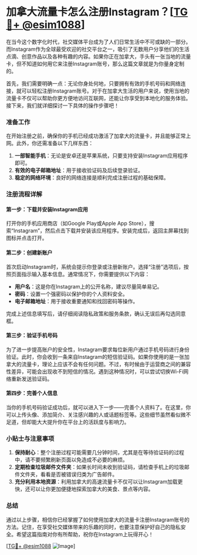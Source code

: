# 加拿大流量卡怎么注册Instagram？[[TG💪+ @esim1088](https://t.me/s/esim1088)]

在当今这个数字化时代，社交媒体平台成为了人们日常生活中不可或缺的一部分。而Instagram作为全球最受欢迎的社交平台之一，吸引了无数用户分享他们的生活点滴、创意作品以及各种有趣的内容。如果你正在加拿大，手头有一张当地的流量卡，但不知道如何用它来注册Instagram账号，那么这篇文章就是为你量身定制的。

首先，我们需要明确一点：无论你身处何地，只要拥有有效的手机号码和网络连接，就可以轻松注册Instagram账号。对于在加拿大生活的用户来说，使用当地的流量卡不仅可以帮助你更方便地访问互联网，还能让你享受到本地化的服务体验。接下来，我们就详细探讨一下具体的操作步骤吧！

### 准备工作

在开始注册之前，确保你的手机已经成功激活了加拿大的流量卡，并且能够正常上网。此外，你还需准备以下几样东西：

1. **一部智能手机**：无论是安卓还是苹果系统，只要支持安装Instagram应用程序即可。
2. **有效的电子邮箱地址**：用于接收验证码及后续登录验证。
3. **稳定的网络环境**：良好的网络连接是顺利完成注册过程的基础保障。

### 注册流程详解

#### 第一步：下载并安装Instagram应用

打开你的手机应用商店（如Google Play或Apple App Store），搜索“Instagram”，然后点击下载并安装该应用程序。安装完成后，返回主屏幕找到图标并点击打开。

#### 第二步：创建新账户

首次启动Instagram时，系统会提示你登录或注册新账户。选择“注册”选项后，按照页面指示输入基本信息。通常情况下，你需要提供以下内容：

- **用户名**：这是你在Instagram上的公开名称，建议尽量简单易记。
- **密码**：设置一个强密码以保护你的个人资料安全。
- **电子邮箱地址**：用于接收重要通知和找回密码等操作。

完成上述信息填写后，请仔细阅读隐私政策和服务条款，确认无误后再勾选同意框。

#### 第三步：验证手机号码

为了进一步提高账户的安全性，Instagram要求每位新用户通过手机号码进行身份验证。此时，你会收到一条来自Instagram的短信验证码。如果你使用的是一张加拿大的流量卡，理论上应该不会有任何问题。不过，有时候由于运营商之间的兼容性差异，可能会出现收不到短信的情况。遇到这种情况时，可以尝试切换Wi-Fi网络重新发送验证码。

#### 第四步：完善个人信息

当你的手机号码验证成功后，就可以进入下一步——完善个人资料了。在这里，你可以上传头像、添加简介、关注感兴趣的人或话题标签等。这些细节虽然看似微不足道，但却能大大提升你在平台上的活跃度与影响力。

### 小贴士与注意事项

1. **保持耐心**：整个注册过程可能需要几分钟时间，尤其是在等待验证码的过程中，请不要频繁刷新页面以免造成不必要的麻烦。
2. **定期检查垃圾邮件文件夹**：如果长时间未收到验证码，请检查手机上的垃圾邮件文件夹，看看是否被错误归类为广告邮件。
3. **充分利用本地资源**：利用加拿大的高速流量卡不仅可以让Instagram加载更快，还可以让你更加便捷地探索加拿大的美食、景点等内容。

### 总结

通过以上步骤，相信你已经掌握了如何使用加拿大的流量卡注册Instagram账号的方法。记住，在享受社交媒体带来的乐趣的同时，也要注意保护好自己的隐私安全。希望这篇指南对你有所帮助，祝你在Instagram上玩得开心！

[[TG💪+ @esim1088](https://t.me/s/esim1088) ![Image](https://i.postimg.cc/4NQfJmqS/Snipaste-2025-05-13-00-14-12.png)]